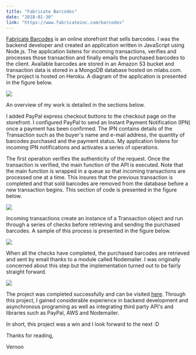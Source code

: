 ```yaml
---
title: "Fabricate Barcodes"
date: "2018-01-30"
link: "https://www.fabricateinc.com/barcodes"
---
```


[Fabricate Barcodes](https://www.fabricateinc.com/barcodes) is an online storefront that sells barcodes. I was the backend developer and created an application written in JavaScript using Node.js. The application listens for incoming transactions, verifies and processes those transaction and finally emails the purchased barcodes to the client. Available barcodes are stored in an Amazon S3 bucket and transaction data is stored in a MongoDB database hosted on mlabs.com. The project is hosted on Heroku. A diagram of the application is presented in the figure below.

![](https://s3.ca-central-1.amazonaws.com/vernon-portfolio/20180131122822338.png)

An overview of my work is detailed in the sections below.

I added PayPal express checkout buttons to the checkout page on the storefront. I configured PayPal to send an Instant Payment Notification (IPN) once a payment has been confirmed. The IPN contains details of the Transaction such as the buyer's name and e-mail address, the quantity of barcodes purchased and the payment status. My application listens for incoming IPN notifications and activates a series of operations.

The first operation verifies the authenticity of the request. Once the transaction is verified, the main function of the API is executed. Note that the main function is wrapped in a queue so that incoming transactions are processed one at a time. This insures that the previous transaction is completed and that sold barcodes are removed from the database before a new transaction begins. This section of code is presented in the figure below.

![](https://s3.ca-central-1.amazonaws.com/vernon-portfolio/20180130145551253.png)

Incoming transactions create an instance of a Transaction object and run through a series of checks before retrieving and sending the purchased barcodes. A sample of this process is presented in the figure below.  

![](https://s3.ca-central-1.amazonaws.com/vernon-portfolio/20180131130652327.png)

When all the checks have completed, the purchased barcodes are retrieved and sent by email thanks to a module called Nodemailer. I was originally concerned about this step but the implementation turned out to be fairly straight forward.  

![](https://s3.ca-central-1.amazonaws.com/vernon-portfolio/20180130154131372.png)

The project was completed successfully and can be visited [here](https://www.fabricateinc.com/barcodes). Through this project, I gained considerable experience in backend development and asynchronous programing as well as integrating third party API's and libraries such as PayPal, AWS and Nodemailer.

In short, this project was a win and I look forward to the next :D

Thanks for reading,

Vernon
